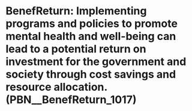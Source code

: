 # BenefReturn: __Implementing programs and policies to promote mental health and well-being can lead to a potential return on investment for the government and society through cost savings and resource allocation.__ (PBN__BenefReturn_1017)

